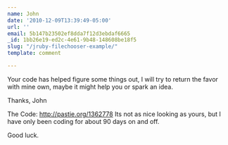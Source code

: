 ```yaml
---
name: John
date: '2010-12-09T13:39:49-05:00'
url: ''
email: 5b147b23502ef8dda7f12d3ebdaf6665
_id: 1bb26e19-ed2c-4e61-9b48-148608be18f5
slug: "/jruby-filechooser-example/"
template: comment

---
```


Your code has helped figure some things out,
I will try to return the favor with mine own, maybe it might help you or spark an idea.

Thanks, John

The Code: http://pastie.org/1362778 Its not as nice looking as yours, but I have only been coding for about 90 days on and off.

Good luck.
